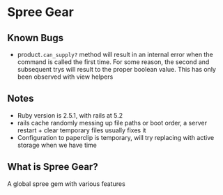 # Spree Gear

## Known Bugs
  - product`.can_supply?` method will result in an internal error when the command is called the first time. For some reason, the second and subsequent trys will result to the proper boolean value. This has only been observed with view helpers

## Notes
  - Ruby version is 2.5.1, with rails at 5.2
  - rails cache randomly messing up file paths or boot order, a server restart + clear temporary files usually fixes it
  - Configuration to paperclip is temporary, will try replacing with active storage when we have time


## What is Spree Gear?

A global spree gem with various features


